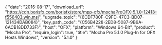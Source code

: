 {
  "date": "2016-08-17",
  "download_url": "https://cdn.borisfx.com/borisfx/store/mpp-ofx/mochaProOFX-5.1.0-12413-f556403.win.msi",
  "upgrade_topic": "{6CDF780F-C9FD-47C3-BD07-121434DAB084}",
  "key_path_code": "{C56B4228-2ED8-5087-9B6A-6ACB18DD733F}",
  "host": "OFX",
  "platform": "Windows 64-Bit",
  "product": "Mocha Pro",
  "require_login": true,
  "title": "Mocha Pro 5.1.0 Plug-In for OFX Hosts Windows",
  "version": "5.1.0"
}

